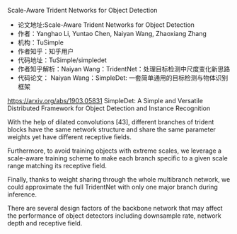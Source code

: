 Scale-Aware Trident Networks for Object Detection
- 论文地址:Scale-Aware Trident Networks for Object Detection
- 作者：Yanghao Li, Yuntao Chen, Naiyan Wang, Zhaoxiang Zhang
- 机构：TuSimple
- 作者知乎：知乎用户
- 代码地址：TuSimple/simpledet
- 作者知乎解析：Naiyan Wang：TridentNet：处理目标检测中尺度变化新思路
- 代码论文： Naiyan Wang：SimpleDet: 一套简单通用的目标检测与物体识别框架

https://arxiv.org/abs/1903.05831
SimpleDet: A Simple and Versatile Distributed Framework for Object Detection and Instance Recognition

With the help of dilated convolutions [43], different branches of trident blocks have the same network structure and share the same parameter weights yet have different receptive fields.

Furthermore, to avoid training objects with extreme scales, we leverage a scale-aware training scheme to make each branch specific to a given scale range matching its receptive field.

Finally, thanks to weight sharing through the whole multibranch network, we could approximate the full TridentNet with only one major branch during inference.

There are several design factors of the backbone network that may affect the performance of object detectors including downsample rate, network depth and receptive field.

